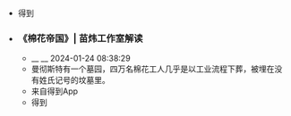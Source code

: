 - 得到
- ### 《棉花帝国》| 苗炜工作室解读
    - __ __ 2024-01-24 08:38:29
    - 曼彻斯特有一个墓园，四万名棉花工人几乎是以工业流程下葬，被埋在没有姓氏记号的坟墓里。
    - 来自得到App
    - 得到
